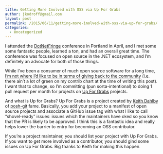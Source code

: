 ```yaml
---
title: Getting More Inolved with OSS via Up For Grabs
author: jkodroff@gmail.com
layout: post
permalink: /2015/06/11/getting-more-inolved-with-oss-via-up-for-grabs/
categories:
  - Uncategorized
---
```

I attended the [DotNetFringe][1] conference in Portland in April, and I met some some fantastic people, learned a ton, and had an overall great time. The conference was focused on open source in the .NET ecosystem, and I&#8217;m definitely an advocate for both of those things.

While I&#8217;ve been a consumer of much open source software for a long time, [I&#8217;m not where I&#8217;d like to be in terms of giving back to the community][2] (i.e. there ain&#8217;t a lot of green on my contrib chart at the time of writing this post). I want that to change, so I&#8217;m committing (pun sorta-intentional) to doing 1 pull request per month for projects on [Up For Grabs][3] projects.

And what is Up for Grabs? Up For Grabs is a project created by [Keith Dahlby][4] of [posh-git][5] fame. Basically, you add your project to a manifest of open source projects and associate a GitHub issue tag with what I like to call &#8220;shovel-ready&#8221; issues: issues which the maintainers have oked so you know that the PR is likely to be approved. I think this is a fantastic idea and really helps lower the barrier to entry for becoming an OSS contributor.

If you&#8217;re a project maintainer, you should list your project with Up For Grabs. If you want to get more involved as a contributor, you should gind some issues on Up For Grabs. Big thanks to Keith for making this happen.

 [1]: http://dotnetfringe.org/
 [2]: https://github.com/jkodroff
 [3]: http://up-for-grabs.net/#/
 [4]: https://lostechies.com/keithdahlby/
 [5]: http://dahlbyk.github.io/posh-git/